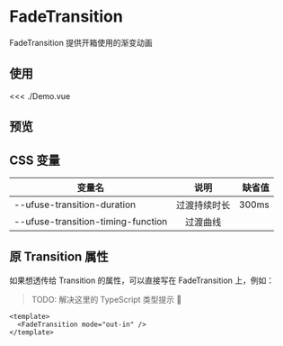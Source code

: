 <script setup lang="ts">
import Demo from './Demo.vue'
</script>

# FadeTransition

FadeTransition 提供开箱使用的渐变动画

## 使用

<<< ./Demo.vue

## 预览

<ClientOnly>
  <Demo />
</ClientOnly>

## CSS 变量

| 变量名        |      说明      |  缺省值 |
| ------------- | :-----------: | ----: |
| --ufuse-transition-duration  | 过渡持续时长 | 300ms |
| --ufuse-transition-timing-function | 过渡曲线 |  |

## 原 Transition 属性

如果想透传给 Transition 的属性，可以直接写在 FadeTransition 上，例如：

> TODO: 解决这里的 TypeScript 类型提示 :thinking:

```vue
<template>
  <FadeTransition mode="out-in" />
</template>
```
